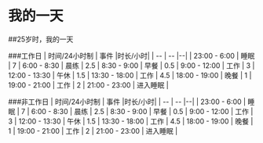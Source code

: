 # 我的一天

##25岁时，我的一天

###工作日
| 时间/24小时制 | 事件 |时长/小时|
| -- | -- |--|
| 23:00 - 6:00 | 睡眠 | 7
| 6:00 - 8:30 | 晨练 | 2.5
| 8:30 - 9:00 | 早餐 | 0.5
| 9:00 - 12:00 | 工作 | 3
| 12:00 - 13:30 | 午休 | 1.5
| 13:30 - 18:00 | 工作 | 4.5
| 18:00 - 19:00 | 晚餐 | 1
| 19:00 - 21:00 | 工作 | 2
| 21:00 - 23:00 | 进入睡眠 |

###非工作日
| 时间/24小时制 | 事件 |时长/小时|
| -- | -- |--|
| 23:00 - 6:00 | 睡眠 | 7
| 6:00 - 8:30 | 晨练 | 2.5
| 8:30 - 9:00 | 早餐 | 0.5
| 9:00 - 12:00 | 工作 | 3
| 12:00 - 13:30 | 午休 | 1.5
| 13:30 - 18:00 | 工作 | 4.5
| 18:00 - 19:00 | 晚餐 | 1
| 19:00 - 21:00 | 工作 | 2
| 21:00 - 23:00 | 进入睡眠 |